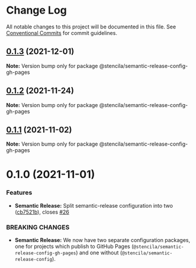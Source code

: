 # Change Log

All notable changes to this project will be documented in this file.
See [Conventional Commits](https://conventionalcommits.org) for commit guidelines.

## [0.1.3](https://github.com/stencila/dev-config/compare/@stencila/semantic-release-config-gh-pages@0.1.2...@stencila/semantic-release-config-gh-pages@0.1.3) (2021-12-01)

**Note:** Version bump only for package @stencila/semantic-release-config-gh-pages

## [0.1.2](https://github.com/stencila/dev-config/compare/@stencila/semantic-release-config-gh-pages@0.1.1...@stencila/semantic-release-config-gh-pages@0.1.2) (2021-11-24)

**Note:** Version bump only for package @stencila/semantic-release-config-gh-pages

## [0.1.1](https://github.com/stencila/dev-config/compare/@stencila/semantic-release-config-gh-pages@0.1.0...@stencila/semantic-release-config-gh-pages@0.1.1) (2021-11-02)

**Note:** Version bump only for package @stencila/semantic-release-config-gh-pages

# 0.1.0 (2021-11-01)

### Features

- **Semantic Release:** Split semantic-release configuration into two ([cb7521b](https://github.com/stencila/dev-config/commit/cb7521b73e15bda2ba39668feec256919e18f15c)), closes [#26](https://github.com/stencila/dev-config/issues/26)

### BREAKING CHANGES

- **Semantic Release:** We now have two separate configuration packages, one for
  projects which publish to GitHub Pages (`@stencila/semantic-release-config-gh-pages`)
  and one without (`@stencila/semantic-release-config`).
